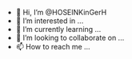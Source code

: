 - 👋 Hi, I’m @HOSEINKinGerH
- 👀 I’m interested in ...
- 🌱 I’m currently learning ...
- 💞️ I’m looking to collaborate on ...
- 📫 How to reach me ...

<!---
HOSEINKinGerH/HOSEINKinGerH is a ✨ special ✨ repository because its `README.md` (this file) appears on your GitHub profile.
You can click the Preview link to take a look at your changes.
--->
